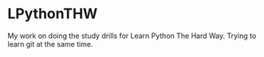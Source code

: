 LPythonTHW
==========

My work on doing the study drills for Learn Python The Hard Way.  Trying to learn git at the same time.
